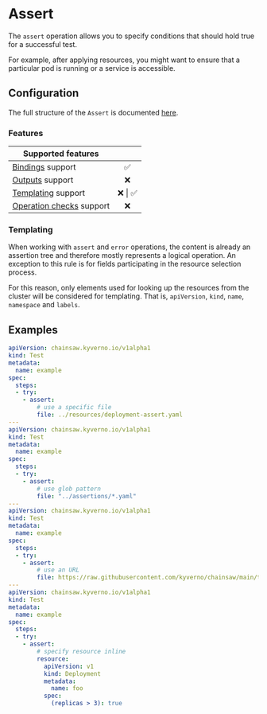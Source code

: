 # Assert

The `assert` operation allows you to specify conditions that should hold true for a successful test.

For example, after applying resources, you might want to ensure that a particular pod is running or a service is accessible.

## Configuration

The full structure of the `Assert` is documented [here](../reference/apis/chainsaw.v1alpha1.md#chainsaw-kyverno-io-v1alpha1-Assert).

### Features

| Supported features                                 |                           |
|----------------------------------------------------|:-------------------------:|
| [Bindings](../general/bindings.md) support         | :white_check_mark:        |
| [Outputs](../general/outputs.md) support           | :x:                       |
| [Templating](../general/templating.md) support     | :x: \| :white_check_mark: |
| [Operation checks](../general/checks.md) support   | :x:                       |

### Templating

When working with `assert` and `error` operations, the content is already an assertion tree and therefore mostly represents a logical operation. An exception to this rule is for fields participating in the resource selection process.

For this reason, only elements used for looking up the resources from the cluster will be considered for templating. That is, `apiVersion`, `kind`, `name`, `namespace` and `labels`.

## Examples

```yaml
apiVersion: chainsaw.kyverno.io/v1alpha1
kind: Test
metadata:
  name: example
spec:
  steps:
  - try:
    - assert:
        # use a specific file
        file: ../resources/deployment-assert.yaml
---
apiVersion: chainsaw.kyverno.io/v1alpha1
kind: Test
metadata:
  name: example
spec:
  steps:
  - try:
    - assert:
        # use glob pattern
        file: "../assertions/*.yaml"
---
apiVersion: chainsaw.kyverno.io/v1alpha1
kind: Test
metadata:
  name: example
spec:
  steps:
  - try:
    - assert:
        # use an URL
        file: https://raw.githubusercontent.com/kyverno/chainsaw/main/testdata/resource/valid.yaml
---
apiVersion: chainsaw.kyverno.io/v1alpha1
kind: Test
metadata:
  name: example
spec:
  steps:
  - try:
    - assert:
        # specify resource inline
        resource:
          apiVersion: v1
          kind: Deployment
          metadata:
            name: foo
          spec:
            (replicas > 3): true
```
